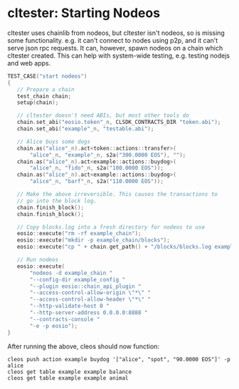 # cltester: Starting Nodeos

cltester uses chainlib from nodeos, but cltester isn't nodeos, so is missing some functionality. e.g. it can't connect to nodes using p2p, and it can't serve json rpc requests. It can, however, spawn nodeos on a chain which cltester created. This can help with system-wide testing, e.g. testing nodejs and web apps.

```c++
TEST_CASE("start nodeos")
{
   // Prepare a chain
   test_chain chain;
   setup(chain);

   // cltester doesn't need ABIs, but most other tools do
   chain.set_abi("eosio.token"_n, CLSDK_CONTRACTS_DIR "token.abi");
   chain.set_abi("example"_n, "testable.abi");

   // Alice buys some dogs
   chain.as("alice"_n).act<token::actions::transfer>(
       "alice"_n, "example"_n, s2a("300.0000 EOS"), "");
   chain.as("alice"_n).act<example::actions::buydog>(
       "alice"_n, "fido"_n, s2a("100.0000 EOS"));
   chain.as("alice"_n).act<example::actions::buydog>(
       "alice"_n, "barf"_n, s2a("110.0000 EOS"));

   // Make the above irreversible. This causes the transactions to
   // go into the block log.
   chain.finish_block();
   chain.finish_block();

   // Copy blocks.log into a fresh directory for nodeos to use
   eosio::execute("rm -rf example_chain");
   eosio::execute("mkdir -p example_chain/blocks");
   eosio::execute("cp " + chain.get_path() + "/blocks/blocks.log example_chain/blocks");

   // Run nodeos
   eosio::execute(
       "nodeos -d example_chain "
       "--config-dir example_config "
       "--plugin eosio::chain_api_plugin "
       "--access-control-allow-origin \"*\" "
       "--access-control-allow-header \"*\" "
       "--http-validate-host 0 "
       "--http-server-address 0.0.0.0:8888 "
       "--contracts-console "
       "-e -p eosio");
}
```

After running the above, cleos should now function:

```
cleos push action example buydog '["alice", "spot", "90.0000 EOS"]' -p alice
cleos get table example example balance
cleos get table example example animal
```
